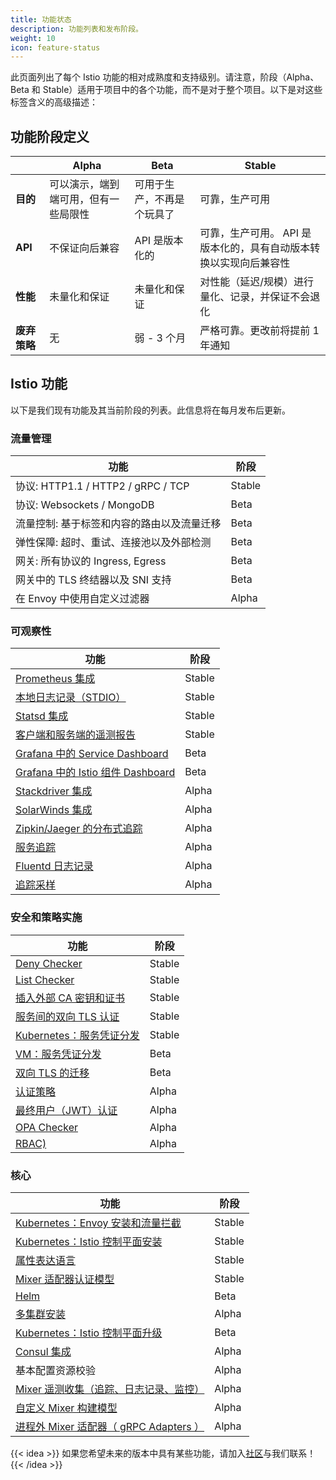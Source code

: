 ```yaml
---
title: 功能状态
description: 功能列表和发布阶段。
weight: 10
icon: feature-status
---
```


此页面列出了每个 Istio 功能的相对成熟度和支持级别。请注意，阶段（Alpha、Beta 和 Stable）适用于项目中的各个功能，而不是对于整个项目。以下是对这些标签含义的高级描述：

## 功能阶段定义

|            | Alpha      | Beta         | Stable
|-------------------|-------------------|-------------------|-------------------
|   **目的**         | 可以演示，端到端可用，但有一些局限性    | 可用于生产，不再是个玩具了       | 可靠，生产可用
|   **API**         | 不保证向后兼容   | API 是版本化的         | 可靠，生产可用。 API 是版本化的，具有自动版本转换以实现向后兼容性
|   **性能**         | 未量化和保证     | 未量化和保证          | 对性能（延迟/规模）进行量化、记录，并保证不会退化
|   **废弃策略**        | 无     | 弱 - 3 个月         | 严格可靠。更改前将提前 1 年通知

## Istio 功能

以下是我们现有功能及其当前阶段的列表。此信息将在每月发布后更新。

### 流量管理

| 功能           | 阶段
|-------------------|-------------------
| 协议: HTTP1.1 / HTTP2 / gRPC / TCP | Stable
| 协议: Websockets / MongoDB  | Beta
| 流量控制: 基于标签和内容的路由以及流量迁移 | Beta
| 弹性保障: 超时、重试、连接池以及外部检测 | Beta
| 网关: 所有协议的 Ingress, Egress| Beta
| 网关中的 TLS 终结器以及 SNI 支持| Beta
| 在 Envoy 中使用自定义过滤器 | Alpha

### 可观察性

| 功能           | 阶段
|-------------------|-------------------
| [Prometheus 集成](/zh/docs/tasks/telemetry/querying-metrics/) | Stable
| [本地日志记录（STDIO）](/zh/docs/examples/telemetry/) | Stable
| [Statsd 集成](/zh/docs/reference/config/policy-and-telemetry/adapters/statsd) | Stable
| [客户端和服务端的遥测报告](/zh/docs/concepts/policies-and-telemetry/) | Stable
| [Grafana 中的 Service Dashboard](/zh/docs/tasks/telemetry/using-istio-dashboard/) | Beta
| [Grafana 中的 Istio 组件 Dashboard](/zh/docs/tasks/telemetry/using-istio-dashboard/) | Beta
| [Stackdriver 集成](/docs/reference/config/policy-and-telemetry/adapters/stackdriver/) | Alpha
| [SolarWinds 集成](/docs/reference/config/policy-and-telemetry/adapters/solarwinds/) | Alpha
| [Zipkin/Jaeger 的分布式追踪](/zh/docs/tasks/telemetry/distributed-tracing/) | Alpha
| [服务追踪](/zh/docs/tasks/telemetry/distributed-tracing/) | Alpha
| [Fluentd 日志记录](/zh/docs/tasks/telemetry/fluentd/) | Alpha
| [追踪采样](/zh/docs/tasks/telemetry/distributed-tracing/overview/#trace-sampling) | Alpha

### 安全和策略实施

| 功能           | 阶段
|-------------------|-------------------
| [Deny Checker](/docs/reference/config/policy-and-telemetry/adapters/denier/)         | Stable
| [List Checker](/docs/reference/config/policy-and-telemetry/adapters/list/)        | Stable
| [插入外部 CA 密钥和证书](/zh/docs/tasks/security/plugin-ca-cert/)| Stable
| [服务间的双向 TLS 认证](/zh/docs/concepts/security/#双向-tls-认证)         | Stable
| [Kubernetes：服务凭证分发](/zh/docs/concepts/security/#双向-tls-认证)   | Stable
| [VM：服务凭证分发](/zh/docs/concepts/security/#pki)         | Beta
| [双向 TLS 的迁移](/zh/docs/tasks/security/mtls-migration)    | Beta
| [认证策略](/zh/docs/concepts/security/#认证策略)  | Alpha
| [最终用户（JWT）认证](/zh/docs/concepts/security/#认证)  | Alpha
| [OPA Checker](/docs/reference/config/policy-and-telemetry/adapters/opa/)    | Alpha
| [RBAC)](/zh/docs/concepts/security/#授权和鉴权)   | Alpha

### 核心

| 功能           | 阶段
|-------------------|-------------------
| [Kubernetes：Envoy 安装和流量拦截](/zh/docs/setup/kubernetes/)        | Stable
| [Kubernetes：Istio 控制平面安装](/zh/docs/setup/kubernetes/) | Stable
| [属性表达语言](/zh/docs/reference/config/policy-and-telemetry/expression-language/)        | Stable
| [Mixer 适配器认证模型](/zh/blog/2017/adapter-model/)        | Stable
| [Helm](/zh/docs/setup/kubernetes/install/helm/) | Beta
| [多集群安装](/zh/docs/setup/kubernetes/multicluster/) | Alpha
| [Kubernetes：Istio 控制平面升级](/zh/docs/setup/kubernetes/) | Beta
| [Consul 集成](/zh/docs/setup/consul/quick-start/) | Alpha
| 基本配置资源校验  | Alpha
| [Mixer 遥测收集（追踪、日志记录、监控）](/help/faq/mixer/#mixer-self-monitoring) | Alpha
| [自定义 Mixer 构建模型](https://github.com/istio/istio/wiki/Mixer-Compiled-In-Adapter-Dev-Guide) | Alpha
| [进程外 Mixer 适配器（ gRPC Adapters ）](https://github.com/istio/istio/wiki/Mixer-Out-Of-Process-Adapter-Dev-Guide) | Alpha

{{< idea >}}
如果您希望未来的版本中具有某些功能，请加入[社区](/zh/about/community/)与我们联系！
{{< /idea >}}
